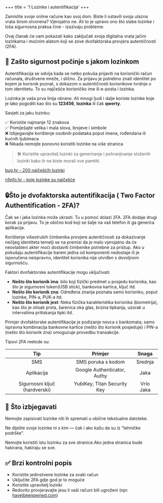 +++
title = '1  Lozinke i autentifikacija'
+++

Zamislite svoje online račune kao svoj dom.
Biste li ostavili svoja ulazna vrata širom otvorena?
Vjerojatno ne. Ali to je upravo ono što slabe lozinke i loša sigurnosna praksa čine - izazivaju probleme.

Ovaj članak će vam pokazati kako zaključati svoja digitalna vrata jačim lozinkama i moćnim alatom koji se zove dvofaktorska provjera autentičnosti (2FA).

## 🔐 Zašto sigurnost počinje s jakom lozinkom

Autentifikacija se odvija kada se netko pokuša prijaviti na korisnički račun računala, društvene mreže, i slično.
Za prijavu je potrebno znati identitet po kojem je korisnik poznat, s dokazom o autentičnosti korisnikove tvrdnje o tom identitetu.
To su najčešće korisničko ime ili e-posta i lozinka.

Lozinka je vaša prva linija obrane.
Ali mnogi ljudi i dalje koriste lozinke koje je lako pogoditi kao što su **123456**, **lozinka** ili čak **qwerty**.


Savjeti za jaku lozinku:

✅ Koristite najmanje 12 znakova  
✅ Pomiješajte velika i mala slova, brojeve i simbole  
❌ Izbjegavajte korištenje osobnih podataka poput imena, rođendana ili kućnih ljubimaca  
❌ Nikada nemojte ponovno koristiti lozinke na više stranica  



>
> 🛠 Koristite upravitelj lozinki za generiranje i pohranjivanje složenih lozinki kako ih ne biste morali sve pamtiti.
>


[bug.hr - 200 najčešćih lozinki](https://www.bug.hr/sigurnost/otkrivamo-200-najcescih-lozinki-korisnika-iz-hrvatske-i-koliko-vremena-treba-za-24535)

[n1info.hr - koje lozinke su najčešće](https://n1info.hr/magazin/koje-lozinke-su-najcesce/)


## 🔒Što je dvofaktorska autentifikacija ( Two Factor Authentification - 2FA)?

Čak se i jaka lozinka može ukrasti.
Tu u pomoć dolazi 2FA. 2FA dodaje drugi korak za prijavu.
To je obično kod koji se šalje na vaš telefon ili ga generira aplikacija.

Korištenje višestrukih čimbenika provjere autentičnosti za dokazivanje nečijeg identiteta temelji se na premisi da je malo vjerojatno da će neovlašteni akter moći dostaviti čimbenike potrebne za pristup.
Ako u pokušaju autentifikacije barem jedna od komponenti nedostaje ili je isporučena neispravno, identitet korisnika nije utvrđen s dovoljnom sigurnošću.

Faktori dvofaktorske autentifikacije mogu uključivati:

- **Nešto što korisnik ima**: bilo koji fizički predmet u posjedu korisnika, kao što je sigurnosni token(USB stick), bankovna kartica, ključ itd.
- **Nešto što korisnik zna**: Određena znanja poznata samo korisniku, poput lozinke, PIN-a, PUK-a itd.
- **Nešto što korisnik jest**: Neka fizička karakteristika korisnika (biometrija), kao što je otisak prsta, šarenica oka glas, brzina tipkanja, uzorak u intervalima pritiskanja tipki itd.

Primjer dvofaktorske autentifikacije je podizanje novca s bankomata; samo ispravna kombinacija bankovne kartice (nešto što korisnik posjeduje) i PIN-a (nešto što korisnik zna) omogućuje provedbu transakcije.

Tipovi 2FA metode su:

| **Tip** | **Primjer** | **Snaga** |
| :-: | :-: | :-: |
| SMS | SMS poruka s kodom| Srednja|
| Aplikacija | Google Authenticator, Authy | Jaka |
| Sigurnosni ključ (hardverski) | YubiKey, Titan Security Key | Vrlo Jaka |

## 🚨 Što izbjegavati

Nemojte zapisivati lozinke niti ih spremati u obične tekstualne datoteke.

Ne dijelite svoje lozinke ni s kim — čak i ako kažu da su iz "tehničke podrške".

Nemojte koristiti istu lozinku za sve stranice.Ako jedna stranica bude hakirana, hakiraju se sve.

## ✅ Brzi kontrolni popis

- Koristite jedinstvene lozinke za svaki račun
- Uključite 2FA gdje god je to moguće
- Koristite upravitelj lozinki
- Redovito provjeravajte jesu li vaši računi bili ugroženi (npr. [haveibeenpwned.com](https://haveibeenpwned.com))
